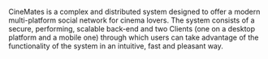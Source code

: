 CineMates is a complex and distributed system designed to offer a modern multi-platform social network for cinema lovers. 
The system consists of a secure, performing, scalable back-end and two Clients (one on a desktop platform and a mobile one) through which users can take advantage of the functionality of the system in an intuitive, fast and pleasant way.
